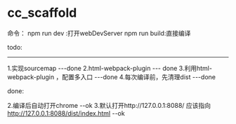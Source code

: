# cc_scaffold


命令：
npm run dev  :打开webDevServer
npm run build:直接编译




todo:


-----------------------------

1.实现sourcemap   ---done
2.html-webpack-plugin   --- done 
3.利用html-webpack-plugin ，配置多入口   ---done 
4.每次编译前，先清理dist   ---done


done:

2.编译后自动打开chrome  --ok
3.默认打开http://127.0.0.1:8088/  应该指向  http://127.0.0.1:8088/dist/index.html   --ok
